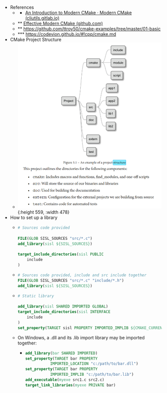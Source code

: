 - References
	- * [An Introduction to Modern CMake · Modern CMake (cliutils.gitlab.io)](https://cliutils.gitlab.io/modern-cmake/)
	- ** [Effective Modern CMake (github.com)](https://gist.github.com/mbinna/c61dbb39bca0e4fb7d1f73b0d66a4fd1)
	- ** https://github.com/ttroy50/cmake-examples/tree/master/01-basic
	- *** https://codevion.github.io/#!cpp/cmake.md
- CMake Project Structure
	- ![image.png](../assets/image_1682986516652_0.png){:height 559, :width 478}
- How to set up a library
	- ```CMake
	  # Sources code provided
	  
	  FILE(GLOB SISL_SOURCES "src/*.c")
	  add_library(sisl ${SISL_SOURCES})
	  
	  target_include_directories(sisl PUBLIC
	      include
	  )
	  ```
	- ```CMake
	  # Sources code provided, include and src include together
	  FILE(GLOB SISL_SOURCES "src/*.c" "include/*.h")
	  add_library(sisl ${SISL_SOURCES})
	  ```
	- ```CMake
	  # Static library
	  
	  add_library(sisl SHARED IMPORTED GLOBAL)
	  target_include_directories(sisl INTERFACE
	      include
	  )
	  set_property(TARGET sisl PROPERTY IMPORTED_IMPLIB ${CMAKE_CURRENT_SOURCE_DIR}/lib/sisl.lib)
	  ```
	- On Windows, a .dll and its .lib import library may be imported together:
		- ```CMake
		  add_library(bar SHARED IMPORTED)
		  set_property(TARGET bar PROPERTY
		             IMPORTED_LOCATION "c:/path/to/bar.dll")
		  set_property(TARGET bar PROPERTY
		             IMPORTED_IMPLIB "c:/path/to/bar.lib")
		  add_executable(myexe src1.c src2.c)
		  target_link_libraries(myexe PRIVATE bar)
		  ````